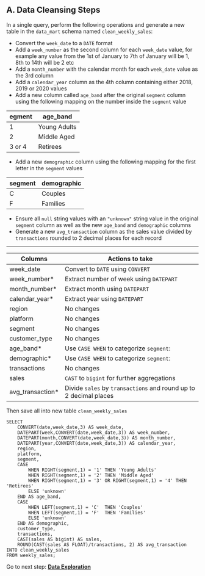 ## A. Data Cleansing Steps

In a single query, perform the following operations and generate a new table in the ```data_mart``` schema named ```clean_weekly_sales```:
  * Convert the ```week_date``` to a ```DATE``` format
  * Add a ```week_number``` as the second column for each ```week_date``` value, for example any value from the 1st of January to 7th of January will be 1, 8th to 14th will be 2 etc
  * Add a ```month_number``` with the calendar month for each ```week_date``` value as the 3rd column
  * Add a ```calendar_year``` column as the 4th column containing either 2018, 2019 or 2020 values
  * Add a new column called ```age_band``` after the original ```segment``` column using the following mapping on the number inside the ```segment``` value

| egment | age_band     |
|--------|--------------|
| 1      | Young Adults |
| 2      | Middle Aged  |
| 3 or 4 | Retirees     |
  
  * Add a new ```demographic``` column using the following mapping for the first letter in the ```segment``` values
  
| segment | demographic |
|---------|-------------|
| C       | Couples     |
| F       | Families    |
  
  * Ensure all ```null``` string values with an ```"unknown"``` string value in the original ```segment``` column as well as the new ```age_band``` and ```demographic``` columns
  * Generate a new ```avg_transaction``` column as the sales value divided by ```transactions``` rounded to 2 decimal places for each record

---
| Columns          | Actions to take                                                                                                                                          |
|------------------|----------------------------------------------------------------------------------------------------------------------------------------------------------|
| week_date        | Convert to ```DATE``` using ```CONVERT```                                                                                                                |
| week_number*     | Extract number of week using ```DATEPART```                                                                                                              |
| month_number*    | Extract month using ```DATEPART```                                                                                                                       |
| calendar_year*   | Extract year using ```DATEPART```                                                                                                                        |
| region           | No changes                                                                                                                                               |
| platform         | No changes                                                                                                                                               |
| segment          | No changes                                                                                                                                               |
| customer_type    | No changes                                                                                                                                               |
| age_band*        | Use ```CASE WHEN``` to categorize ```segment```: |
| demographic*     | Use ```CASE WHEN``` to categorize ```segment```:                                       |
| transactions     | No changes                                                                                                                                               |
| sales            | ```CAST``` to ```bigint``` for further aggregations                                                                                                         |
| avg_transaction* | Divide ```sales``` by ```transactions``` and round up to 2 decimal places                     
Then save all into new table ```clean_weekly_sales```

```TSQL
SELECT 
	CONVERT(date,week_date,3) AS week_date,
	DATEPART(week,CONVERT(date,week_date,3)) AS week_number,
	DATEPART(month,CONVERT(date,week_date,3)) AS month_number,
	DATEPART(year,CONVERT(date,week_date,3)) AS calendar_year,
	region,
	platform,
	segment,
	CASE 
		WHEN RIGHT(segment,1) = '1'	THEN 'Young Adults'
		WHEN RIGHT(segment,1) = '2'	THEN 'Middle Aged'
		WHEN RIGHT(segment,1) = '3'	OR RIGHT(segment,1) = '4' THEN 'Retirees'
		ELSE 'unknown'
	END AS age_band,
	CASE 
		WHEN LEFT(segment,1) = 'C'	THEN 'Couples'
		WHEN LEFT(segment,1) = 'F'	THEN 'Families'
		ELSE 'unknown'
	END AS demographic,
	customer_type,
	transactions,
	CAST(sales AS bigint) AS sales,
	ROUND(CAST(sales AS FLOAT)/transactions, 2) AS avg_transaction
INTO clean_weekly_sales
FROM weekly_sales;
```
Go to next step: **[Data Exploration](https://github.com/LotteyPham/SQL-code/blob/main/Data%20Mart%20Analysis%20Project/Solutions/Data%20Exploration.md)**
